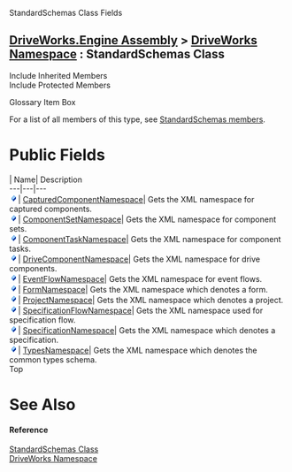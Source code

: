 StandardSchemas Class Fields   
  
[DriveWorks.Engine Assembly](topic2156.md) > [DriveWorks Namespace](topic2159.md) : StandardSchemas Class  
---  
  
Include Inherited Members    
Include Protected Members    


Glossary Item Box

For a list of all members of this type, see [StandardSchemas members](topic5524.md).

# Public Fields

| Name| Description  
---|---|---  
![Public Field](dotnetimages/publicField.gif)| [CapturedComponentNamespace](topic5538.md)| Gets the XML namespace for captured components.   
![Public Field](dotnetimages/publicField.gif)| [ComponentSetNamespace](topic5539.md)| Gets the XML namespace for component sets.   
![Public Field](dotnetimages/publicField.gif)| [ComponentTaskNamespace](topic5540.md)| Gets the XML namespace for component tasks.   
![Public Field](dotnetimages/publicField.gif)| [DriveComponentNamespace](topic5541.md)| Gets the XML namespace for drive components.   
![Public Field](dotnetimages/publicField.gif)| [EventFlowNamespace](topic5542.md)| Gets the XML namespace for event flows.   
![Public Field](dotnetimages/publicField.gif)| [FormNamespace](topic5543.md)| Gets the XML namespace which denotes a form.   
![Public Field](dotnetimages/publicField.gif)| [ProjectNamespace](topic5544.md)| Gets the XML namespace which denotes a project.   
![Public Field](dotnetimages/publicField.gif)| [SpecificationFlowNamespace](topic5545.md)| Gets the XML namespace used for specification flow.   
![Public Field](dotnetimages/publicField.gif)| [SpecificationNamespace](topic5546.md)| Gets the XML namespace which denotes a specification.   
![Public Field](dotnetimages/publicField.gif)| [TypesNamespace](topic5547.md)| Gets the XML namespace which denotes the common types schema.   
Top

# See Also

#### Reference

[StandardSchemas Class](topic5523.md)   
[DriveWorks Namespace](topic2159.md)


